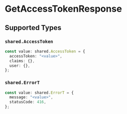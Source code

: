 # GetAccessTokenResponse


## Supported Types

### `shared.AccessToken`

```typescript
const value: shared.AccessToken = {
  accessToken: "<value>",
  claims: {},
  user: {},
};
```

### `shared.ErrorT`

```typescript
const value: shared.ErrorT = {
  message: "<value>",
  statusCode: 416,
};
```

